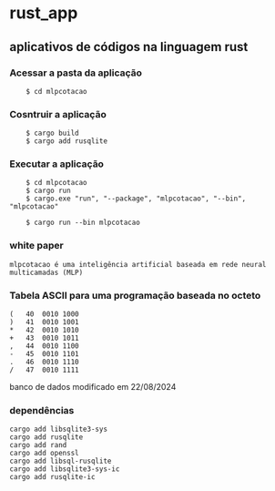 # rust_app
## aplicativos de códigos na linguagem rust

### **Acessar a pasta da aplicação**
```
	$ cd mlpcotacao
```
### **Cosntruir a aplicação**
```
	$ cargo build
	$ cargo add rusqlite
```
### **Executar a aplicação**
```
	$ cd mlpcotacao
	$ cargo run
	$ cargo.exe "run", "--package", "mlpcotacao", "--bin", "mlpcotacao"
 
	$ cargo run --bin mlpcotacao
```

### white paper

```
mlpcotacao é uma inteligência artificial baseada em rede neural multicamadas (MLP)
```


### Tabela ASCII para uma programação baseada no octeto
```
(	40	0010 1000
)	41	0010 1001
*	42	0010 1010
+	43	0010 1011
,	44	0010 1100
-	45	0010 1101
.	46	0010 1110
/	47	0010 1111
```

banco de dados modificado em 22/08/2024

### dependências
```
cargo add libsqlite3-sys
cargo add rusqlite
cargo add rand
cargo add openssl
cargo add libsql-rusqlite
cargo add libsqlite3-sys-ic
cargo add rusqlite-ic
```